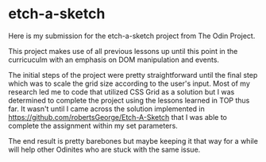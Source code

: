 # etch-a-sketch

Here is my submission for the etch-a-sketch project from The Odin Project.

This project makes use of all previous lessons up until this point in the curricuculm with an emphasis on DOM manipulation and events.

The initial steps of the project were pretty straightforward until the final step which was to scale the grid size according to the user's input. Most of my research led me to code that utilized CSS Grid as a solution but I was determined to complete the project using the lessons learned in TOP thus far. It wasn't until I came across the solution implemented in https://github.com/robertsGeorge/Etch-A-Sketch that I was able to complete the assignment within my set parameters.

The end result is pretty barebones but maybe keeping it that way for a while will help other Odinites who are stuck with the same issue.